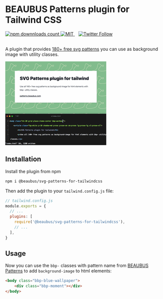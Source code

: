 # BEAUBUS Patterns plugin for Tailwind CSS

<a href="https://www.npmjs.com/package/@beaubus/svg-patterns-for-tailwindcss">
    <img src="https://img.shields.io/npm/dt/@beaubus/svg-patterns-for-tailwindcss?logo=npm" alt="npm downnloads count">
</a>

<a href="https://github.com/beaubus/svg-patterns-for-tailwindcss/blob/master/LICENSE">
    <img alt="MIT" src="https://img.shields.io/github/license/beaubus/svg-patterns-for-tailwindcss">
</a>
&nbsp;&nbsp;
<a href="https://twitter.com/intent/follow?screen_name=daily_web_dev">
    <img alt="Twitter Follow" src="https://img.shields.io/twitter/follow/daily_web_dev?style=social">
</a>

<br>
<br>

A plugin that provides [180+ free svg patterns](https://patterns.beaubus.com) you can use as background image with utility classes.

![](demo.gif)

## Installation

Install the plugin from npm
```bash
npm i @beaubus/svg-patterns-for-tailwindcss
```

Then add the plugin to your `tailwind.config.js` file:
``` js
// tailwind.config.js
module.exports = {
  // ...
  plugins: [
    require('@beaubus/svg-patterns-for-tailwindcss'),
    // ...
  ],
}
```

## Usage
Now you can use the `bbp-` classes with pattern name from [BEAUBUS Patterns](https://patterns.beaubus.com) to add `background-image` to html elements:
```html
<body class="bbp-blue-wallpaper">
    <div class="bbp-moment"></div>
</body>
```
